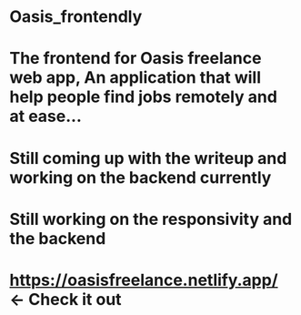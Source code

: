 # Oasis_frontendly
# The frontend for Oasis freelance web app, An application that will help people find jobs remotely and at ease...
# Still coming up with the writeup and working on the backend currently
# Still working on the responsivity and the backend
# https://oasisfreelance.netlify.app/ <- Check it out
